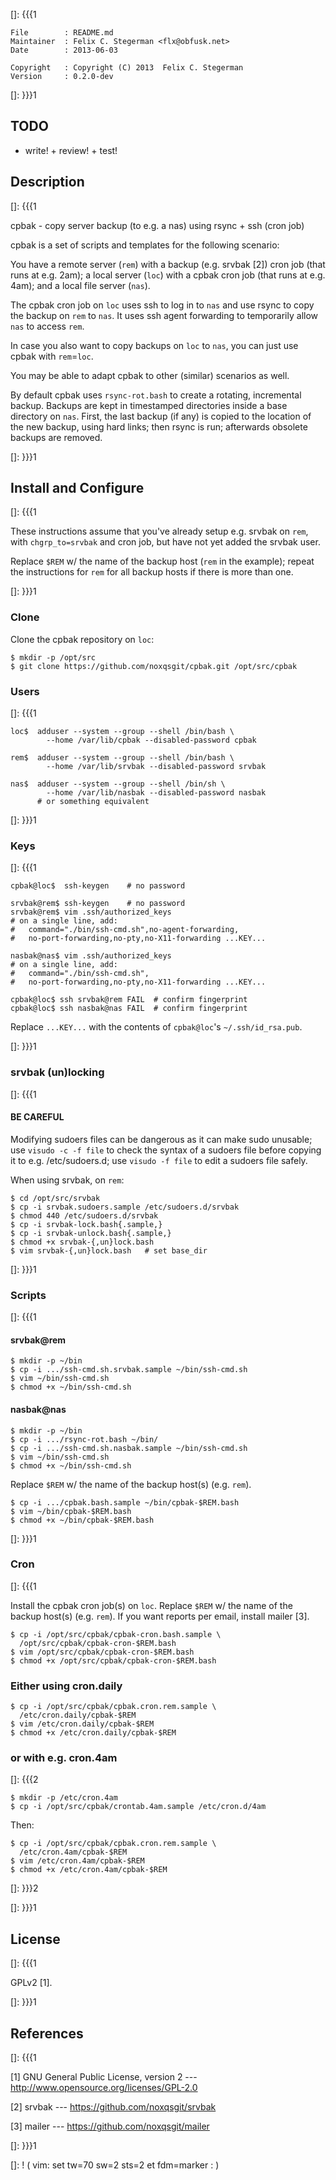 []: {{{1

    File        : README.md
    Maintainer  : Felix C. Stegerman <flx@obfusk.net>
    Date        : 2013-06-03

    Copyright   : Copyright (C) 2013  Felix C. Stegerman
    Version     : 0.2.0-dev

[]: }}}1

## TODO

  * write! + review! + test!

## Description
[]: {{{1

  cpbak - copy server backup (to e.g. a nas) using rsync + ssh (cron
  job)

  cpbak is a set of scripts and templates for the following scenario:

  You have a remote server (`rem`) with a backup (e.g. srvbak [2])
  cron job (that runs at e.g. 2am); a local server (`loc`) with a
  cpbak cron job (that runs at e.g. 4am); and a local file server
  (`nas`).

  The cpbak cron job on `loc` uses ssh to log in to `nas` and use
  rsync to copy the backup on `rem` to `nas`.  It uses ssh agent
  forwarding to temporarily allow `nas` to access `rem`.

  In case you also want to copy backups on `loc` to `nas`, you can
  just use cpbak with `rem`=`loc`.

  You may be able to adapt cpbak to other (similar) scenarios as well.

  By default cpbak uses `rsync-rot.bash` to create a rotating,
  incremental backup.  Backups are kept in timestamped directories
  inside a base directory on `nas`.  First, the last backup (if any)
  is copied to the location of the new backup, using hard links; then
  rsync is run; afterwards obsolete backups are removed.

[]: }}}1

## Install and Configure

[]: {{{1

  These instructions assume that you've already setup e.g. srvbak on
  `rem`, with `chgrp_to=srvbak` and cron job, but have not yet added
  the srvbak user.

  Replace `$REM` w/ the name of the backup host (`rem` in the
  example); repeat the instructions for `rem` for all backup hosts if
  there is more than one.

[]: }}}1

### Clone

  Clone the cpbak repository on `loc`:

    $ mkdir -p /opt/src
    $ git clone https://github.com/noxqsgit/cpbak.git /opt/src/cpbak

### Users
[]: {{{1

    loc$  adduser --system --group --shell /bin/bash \
            --home /var/lib/cpbak --disabled-password cpbak

    rem$  adduser --system --group --shell /bin/bash \
            --home /var/lib/srvbak --disabled-password srvbak

    nas$  adduser --system --group --shell /bin/sh \
            --home /var/lib/nasbak --disabled-password nasbak
          # or something equivalent

[]: }}}1

### Keys
[]: {{{1

    cpbak@loc$  ssh-keygen    # no password

    srvbak@rem$ ssh-keygen    # no password
    srvbak@rem$ vim .ssh/authorized_keys
    # on a single line, add:
    #   command="./bin/ssh-cmd.sh",no-agent-forwarding,
    #   no-port-forwarding,no-pty,no-X11-forwarding ...KEY...

    nasbak@nas$ vim .ssh/authorized_keys
    # on a single line, add:
    #   command="./bin/ssh-cmd.sh",
    #   no-port-forwarding,no-pty,no-X11-forwarding ...KEY...

    cpbak@loc$ ssh srvbak@rem FAIL  # confirm fingerprint
    cpbak@loc$ ssh nasbak@nas FAIL  # confirm fingerprint

  Replace `...KEY...` with the contents of `cpbak@loc`'s
  `~/.ssh/id_rsa.pub`.

[]: }}}1

### srvbak (un)locking
[]: {{{1

#### BE CAREFUL

  Modifying sudoers files can be dangerous as it can make sudo
  unusable; use `visudo -c -f file` to check the syntax of a sudoers
  file before copying it to e.g. /etc/sudoers.d; use `visudo -f file`
  to edit a sudoers file safely.

  When using srvbak, on `rem`:

    $ cd /opt/src/srvbak
    $ cp -i srvbak.sudoers.sample /etc/sudoers.d/srvbak
    $ chmod 440 /etc/sudoers.d/srvbak
    $ cp -i srvbak-lock.bash{.sample,}
    $ cp -i srvbak-unlock.bash{.sample,}
    $ chmod +x srvbak-{,un}lock.bash
    $ vim srvbak-{,un}lock.bash   # set base_dir

[]: }}}1

### Scripts
[]: {{{1

#### srvbak@rem

    $ mkdir -p ~/bin
    $ cp -i .../ssh-cmd.sh.srvbak.sample ~/bin/ssh-cmd.sh
    $ vim ~/bin/ssh-cmd.sh
    $ chmod +x ~/bin/ssh-cmd.sh

#### nasbak@nas

    $ mkdir -p ~/bin
    $ cp -i .../rsync-rot.bash ~/bin/
    $ cp -i .../ssh-cmd.sh.nasbak.sample ~/bin/ssh-cmd.sh
    $ vim ~/bin/ssh-cmd.sh
    $ chmod +x ~/bin/ssh-cmd.sh

Replace `$REM` w/ the name of the backup host(s) (e.g. `rem`).

    $ cp -i .../cpbak.bash.sample ~/bin/cpbak-$REM.bash
    $ vim ~/bin/cpbak-$REM.bash
    $ chmod +x ~/bin/cpbak-$REM.bash

[]: }}}1

### Cron
[]: {{{1

  Install the cpbak cron job(s) on `loc`.  Replace `$REM` w/ the name
  of the backup host(s) (e.g. `rem`).  If you want reports per email,
  install mailer [3].

    $ cp -i /opt/src/cpbak/cpbak-cron.bash.sample \
      /opt/src/cpbak/cpbak-cron-$REM.bash
    $ vim /opt/src/cpbak/cpbak-cron-$REM.bash
    $ chmod +x /opt/src/cpbak/cpbak-cron-$REM.bash

### Either using cron.daily

    $ cp -i /opt/src/cpbak/cpbak.cron.rem.sample \
      /etc/cron.daily/cpbak-$REM
    $ vim /etc/cron.daily/cpbak-$REM
    $ chmod +x /etc/cron.daily/cpbak-$REM

### or with e.g. cron.4am
[]: {{{2

    $ mkdir -p /etc/cron.4am
    $ cp -i /opt/src/cpbak/crontab.4am.sample /etc/cron.d/4am

  Then:

    $ cp -i /opt/src/cpbak/cpbak.cron.rem.sample \
      /etc/cron.4am/cpbak-$REM
    $ vim /etc/cron.4am/cpbak-$REM
    $ chmod +x /etc/cron.4am/cpbak-$REM

[]: }}}2

[]: }}}1

## License
[]: {{{1

  GPLv2 [1].

[]: }}}1

## References
[]: {{{1

  [1] GNU General Public License, version 2
  --- http://www.opensource.org/licenses/GPL-2.0

  [2] srvbak
  --- https://github.com/noxqsgit/srvbak

  [3] mailer
  --- https://github.com/noxqsgit/mailer

[]: }}}1

[]: ! ( vim: set tw=70 sw=2 sts=2 et fdm=marker : )
